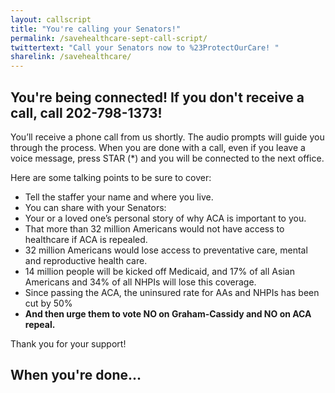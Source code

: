 ```yaml
---
layout: callscript
title: "You're calling your Senators!"
permalink: /savehealthcare-sept-call-script/
twittertext: "Call your Senators now to %23ProtectOurCare! "
sharelink: /savehealthcare/
---
```


## You're being connected! If you don't receive a call, call 202-798-1373!

You’ll receive a phone call from us shortly. The audio prompts will guide you through the process. When you are done with a call, even if you leave a voice message, press STAR (*) and you will be connected to the next office.

Here are some talking points to be sure to cover:

- Tell the staffer your name and where you live.
- You can share with your Senators:
- Your or a loved one’s personal story of why ACA is important to you.
- That more than 32 million Americans would not have access to healthcare if ACA is repealed.
- 32 million Americans would lose access to preventative care, mental and reproductive health care.
- 14 million people will be kicked off Medicaid, and 17% of all Asian Americans and 34% of all NHPIs will lose this coverage.
- Since passing the ACA, the uninsured rate for AAs and NHPIs has been cut by 50%
- **And then urge them to vote NO on Graham-Cassidy and NO on ACA repeal.**

Thank you for your support!

## When you're done...
